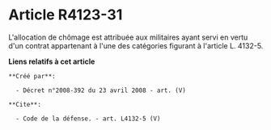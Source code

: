 # Article R4123-31

L'allocation de chômage est attribuée aux militaires ayant servi en vertu d'un contrat appartenant à l'une des catégories
figurant à l'article L. 4132-5.

**Liens relatifs à cet article**

	**Créé par**:

	  - Décret n°2008-392 du 23 avril 2008 - art. (V)

	**Cite**:

	  - Code de la défense. - art. L4132-5 (V)
